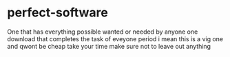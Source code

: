 # perfect-software
One that has everything possible wanted or needed by anyone one download that completes the task of eveyone period i mean this is a vig one and qwont be cheap take your time make sure not to leave out anything
